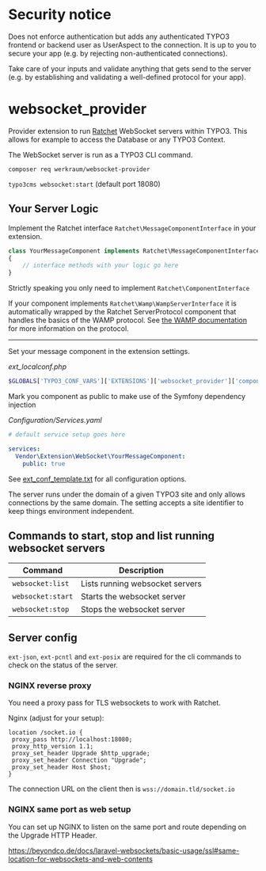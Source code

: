 # Security notice

Does not enforce authentication but adds any authenticated TYPO3 frontend or backend user as UserAspect to the
connection. It is up to you to secure your app (e.g. by rejecting non-authenticated connections).

Take care of your inputs and validate anything that gets send to the server (e.g. by establishing and validating a
well-defined protocol for your app).

# websocket_provider

Provider extension to run [Ratchet](https://github.com/ratchetphp/Ratchet) WebSocket servers within TYPO3.
This allows for example to access the Database or any TYPO3 Context.

The WebSocket server is run as a TYPO3 CLI command.

`composer req werkraum/websocket-provider`

`typo3cms websocket:start` (default port 18080)

## Your Server Logic

Implement the Ratchet interface `Ratchet\MessageComponentInterface` in your extension.
```php
class YourMessageComponent implements Ratchet\MessageComponentInterface
{
    // interface methods with your logic go here
}
```

Strictly speaking you only need to implement `Ratchet\ComponentInterface`

If your component implements `Ratchet\Wamp\WampServerInterface` it is automatically wrapped by the Ratchet
ServerProtocol component that handles the basics of the WAMP protocol.
See [the WAMP documentation](https://wamp-proto.org/wamp_latest_ietf.html#name-protocol-overview) for more information
on the protocol.

--- 

Set your message component in the extension settings.

_ext_localconf.php_
```php
$GLOBALS['TYPO3_CONF_VARS']['EXTENSIONS']['websocket_provider']['component'] = Vendor\Extensions\WebSocket\YourMessageComponent::class
```

Mark you component as public to make use of the Symfony dependency injection

_Configuration/Services.yaml_
```yaml
# default service setup goes here

services:
  Vendor\Extension\WebSocket\YourMessageComponent:
    public: true
```

See [ext_conf_template.txt](ext_conf_template.txt) for all configuration options.

The server runs under the domain of a given TYPO3 site and only allows connections by the same domain.
The setting accepts a site identifier to keep things environment independent.

## Commands to start, stop and list running websocket servers
| Command           | Description                     |
|-------------------|---------------------------------|
| `websocket:list`    | Lists running websocket servers |
| `websocket:start`   | Starts the websocket server     |
| `websocket:stop`    | Stops the websocket server      |

## Server config

`ext-json`, `ext-pcntl` and `ext-posix` are required for the cli commands to check on the status of the server. 

### NGINX reverse proxy

You need a proxy pass for TLS websockets to work with Ratchet.

Nginx (adjust for your setup):
```
location /socket.io {
 proxy_pass http://localhost:18080;
 proxy_http_version 1.1;
 proxy_set_header Upgrade $http_upgrade;
 proxy_set_header Connection "Upgrade";
 proxy_set_header Host $host; 
}
```

The connection URL on the client then is `wss://domain.tld/socket.io`

### NGINX same port as web setup

You can set up NGINX to listen on the same port and route depending on the Upgrade
HTTP Header.

https://beyondco.de/docs/laravel-websockets/basic-usage/ssl#same-location-for-websockets-and-web-contents